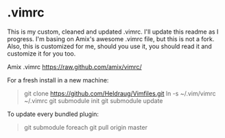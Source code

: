 # .vimrc

This is my custom, cleaned and updated .vimrc. I'll update this readme as I
progress. I'm basing on Amix's awesome .vimrc file, but this is not a fork.
Also, this is customized for me, should you use it, you should read it and
customize it for you too.

Amix .vimrc
    https://raw.github.com/amix/vimrc/

For a fresh install in a new machine:
> git clone https://github.com/Heldraug/Vimfiles.git
> ln -s ~/.vim/vimrc ~/.vimrc
> git submodule init
> git submodule update

To update every bundled plugin:
> git submodule foreach git pull origin master
